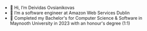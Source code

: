 - 👋 Hi, I’m Deividas Ovsianikovas
- 👀 I’m a software engineer at Amazon Web Services Dublin 
- 🌱 Completed my Bachelor's for Computer Science & Software in Maynooth University in 2023 with an honour's degree (1:1)

<!---
deividasovs/deividasovs is a ✨ special ✨ repository because its `README.md` (this file) appears on your GitHub profile.
You can click the Preview link to take a look at your changes.
--->
